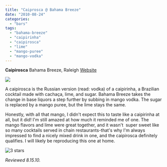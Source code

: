 ```yaml
---
title: "Caiprosca @ Bahama Breeze"
date: "2010-08-24"
categories:
  - "bars"
tags:
  - "bahama-breeze"
  - "caipirinha"
  - "caipirosca"
  - "lime"
  - "mango-puree"
  - "mango-vodka"
---
```


**Caipirosca** Bahama Breeze, Raleigh [Website](http://www.bahamabreeze.com/)

![](http://wwww.rebeccagomezfarrell.com/gourmez/photos/caipirosca.jpg)

A caipirosca is the Russian version (read: vodka) of a caipirinha, a Brazilian cocktail made with cachaça, lime, and sugar. Bahama Breeze takes the change in base liquors a step further by subbing in mango vodka. The sugar is replaced by a mango puree, but the lime stays the same.

Honestly, with all that mango, I didn't expect this to taste like a caipirinha at all, but it did! I'm still amazed at how much it reminded me of one. The mango flavors and lime were great together, and it wasn't  super sweet like so many cocktails served in chain restaurants-that's why I'm always impressed to find a nicely mixed drink in one, and the caipirosca definitely qualifies. I will likely be reproducing this one at home.

![3 stars](http://s3.amazonaws.com/thegourmez-wpmedia/2009/02/rating_avocado1.gif "rating_avocado1")

_Reviewed 8.15.10._
